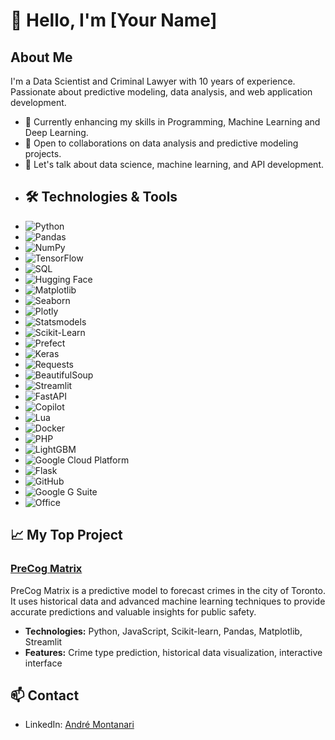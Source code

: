 # 👋 Hello, I'm [Your Name]

## About Me
I'm a Data Scientist and Criminal Lawyer with 10 years of experience. Passionate about predictive modeling, data analysis, and web application development. 

- 🌱 Currently enhancing my skills in Programming, Machine Learning and Deep Learning.
- 👯 Open to collaborations on data analysis and predictive modeling projects.
- 💬 Let's talk about data science, machine learning, and API development.
  
<!--
## 🛠️ Technologies & Tools
- Python, SQL
- Pandas, NumPy, Scikit-learn
- TensorFlow, Keras
- Streamlit
- Git, GitHub
- Visual Studio Code, Jupyter Notebook
-->

- ## 🛠️ Technologies & Tools
- ![Python](https://img.shields.io/badge/-Python-333333?style=flat&logo=python)
- ![Pandas](https://img.shields.io/badge/-Pandas-333333?style=flat&logo=pandas)
- ![NumPy](https://img.shields.io/badge/-NumPy-333333?style=flat&logo=numpy)
- ![TensorFlow](https://img.shields.io/badge/-TensorFlow-333333?style=flat&logo=tensorflow)
- ![SQL](https://img.shields.io/badge/-SQL-333333?style=flat&logo=postgresql)
- ![Hugging Face](https://img.shields.io/badge/-Hugging%20Face-333333?style=flat&logo=hugging-face)
- ![Matplotlib](https://img.shields.io/badge/-Matplotlib-333333?style=flat&logo=matplotlib)
- ![Seaborn](https://img.shields.io/badge/-Seaborn-333333?style=flat&logo=seaborn)
- ![Plotly](https://img.shields.io/badge/-Plotly-333333?style=flat&logo=plotly)
- ![Statsmodels](https://img.shields.io/badge/-Statsmodels-333333?style=flat&logo=statsmodels)
- ![Scikit-Learn](https://img.shields.io/badge/-Scikit--Learn-333333?style=flat&logo=scikit-learn)
- ![Prefect](https://img.shields.io/badge/-Prefect-333333?style=flat&logo=prefect)
- ![Keras](https://img.shields.io/badge/-Keras-333333?style=flat&logo=keras)
- ![Requests](https://img.shields.io/badge/-Requests-333333?style=flat&logo=python)
- ![BeautifulSoup](https://img.shields.io/badge/-BeautifulSoup-333333?style=flat&logo=python)
- ![Streamlit](https://img.shields.io/badge/-Streamlit-333333?style=flat&logo=streamlit)
- ![FastAPI](https://img.shields.io/badge/-FastAPI-333333?style=flat&logo=fastapi)
- ![Copilot](https://img.shields.io/badge/-Copilot-333333?style=flat&logo=github-copilot)
- ![Lua](https://img.shields.io/badge/-Lua-333333?style=flat&logo=lua)
- ![Docker](https://img.shields.io/badge/-Docker-333333?style=flat&logo=docker)
- ![PHP](https://img.shields.io/badge/-PHP-333333?style=flat&logo=php)
- ![LightGBM](https://img.shields.io/badge/-LightGBM-333333?style=flat&logo=lightgbm)
- ![Google Cloud Platform](https://img.shields.io/badge/-Google%20Cloud%20Platform-333333?style=flat&logo=google-cloud)
- ![Flask](https://img.shields.io/badge/-Flask-333333?style=flat&logo=flask)
- ![GitHub](https://img.shields.io/badge/-GitHub-333333?style=flat&logo=github)
- ![Google G Suite](https://img.shields.io/badge/-Google%20G%20Suite-333333?style=flat&logo=google)
- ![Office](https://img.shields.io/badge/-Office-333333?style=flat&logo=microsoft-office)


## 📈 My Top Project

### [PreCog Matrix](https://github.com/RafaelDataSci/precog-matrix)
PreCog Matrix is a predictive model to forecast crimes in the city of Toronto. It uses historical data and advanced machine learning techniques to provide accurate predictions and valuable insights for public safety.
- **Technologies:** Python, JavaScript, Scikit-learn, Pandas, Matplotlib, Streamlit
- **Features:** Crime type prediction, historical data visualization, interactive interface


## 📫 Contact
- LinkedIn: [André Montanari](https://www.linkedin.com/in/andré-montanari)



<!--
**AVMontanari/AVMontanari** is a ✨ _special_ ✨ repository because its `README.md` (this file) appears on your GitHub profile.

Here are some ideas to get you started:

- 🔭 I’m currently working on ...
- 🌱 I’m currently learning ...
- 👯 I’m looking to collaborate on ...
- 🤔 I’m looking for help with ...
- 💬 Ask me about ...
- 📫 How to reach me: ...
- 😄 Pronouns: ...
- ⚡ Fun fact: ...
-->
